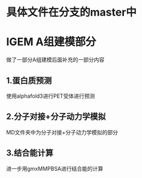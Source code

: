 # 具体文件在分支的master中
# IGEM A组建模部分
做了一部分A组建模后面补充的一部分内容
## 1.蛋白质预测
使用alphafold3进行PET受体进行预测
## 2.分子对接+分子动力学模拟
MD文件夹中为分子对接+分子动力学模拟的部分
## 3.结合能计算
进一步用gmxMMPBSA进行结合能的计算
